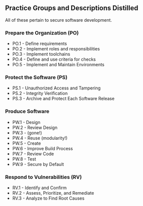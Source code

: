 ## Practice Groups and Descriptions Distilled

All of these pertain to secure software development.

### Prepare the Organization (PO)

* PO.1 - Define requirements
* PO.2 - Implement roles and responsibilities
* PO.3 - Implement toolchains
* PO.4 - Define and use criteria for checks
* PO.5 - Implement and Maintain Environments

### Protect the Software (PS)

* PS.1 - Unauthorized Access and Tampering
* PS.2 - Integrity Verification
* PS.3 - Archive and Protect Each Software Release

### Produce Software

* PW.1 - Design
* PW.2 - Review Design
* PW.3 - (gone!)
* PW.4 - Reuse (modularity!)
* PW.5 - Create
* PW.6 - Improve Build Process
* PW.7 - Review Code
* PW.8 - Test
* PW.9 - Secure by Default

### Respond to Vulnerabilities (RV)

* RV.1 - Identify and Confirm
* RV.2 - Assess, Prioritize, and Remediate
* RV.3 - Analyze to Find Root Causes
